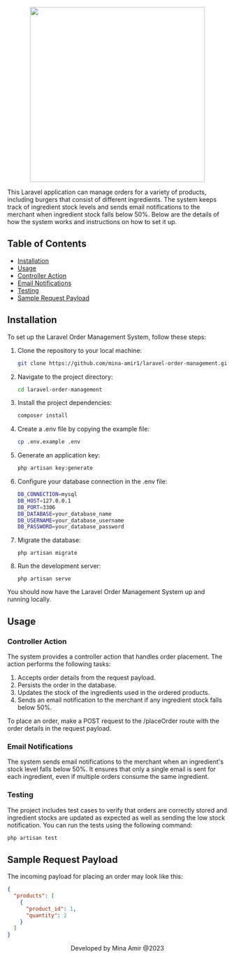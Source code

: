<p align="center"><a href="https://laravel.com" target="_blank"><img src="https://www.foodics.com/wp-content/uploads/2021/12/foodics-logo.svg" width="400"></a></p>

This Laravel application can manage orders for a variety of products, including burgers that consist of different
ingredients. The system keeps track of ingredient stock levels and sends email notifications to the merchant when
ingredient stock falls below 50%. Below are the details of how the system works and instructions on how to set it up.

## Table of Contents

- [Installation](#installation)
- [Usage](#usage)
- [Controller Action](#controller-action)
- [Email Notifications](#email-notifications)
- [Testing](#testing)
- [Sample Request Payload](#sample-request-payload)

<h2 id="installation"> Installation </h2>

To set up the Laravel Order Management System, follow these steps:

1. Clone the repository to your local machine:

   ```bash 
   git clone https://github.com/mina-amir1/laravel-order-management.git
   ```
2. Navigate to the project directory:
      ```bash
      cd laravel-order-management
      ```
3. Install the project dependencies:
    ```bash
    composer install
      ```
4. Create a .env file by copying the example file:
     ```bash
    cp .env.example .env
      ```
5. Generate an application key:
     ```bash
    php artisan key:generate
      ```
6. Configure your database connection in the .env file:
    ```bash   
    DB_CONNECTION=mysql
    DB_HOST=127.0.0.1
    DB_PORT=3306
    DB_DATABASE=your_database_name
    DB_USERNAME=your_database_username
    DB_PASSWORD=your_database_password
   ```
7. Migrate the database:
    ```shell
    php artisan migrate
   ```
9. Run the development server:
    ```shell
    php artisan serve
   ```
You should now have the Laravel Order Management System up and running locally.

<h2 id="usage"> Usage </h2>

<h3 id="controller-action"> Controller Action </h3>
The system provides a controller action that handles order placement. The action performs the following tasks:

1. Accepts order details from the request payload.
2. Persists the order in the database.
3. Updates the stock of the ingredients used in the ordered products.
4. Sends an email notification to the merchant if any ingredient stock falls below 50%.

To place an order, make a POST request to the /placeOrder route with the order details in the request payload.

<h3 id="email-notifications"> Email Notifications </h3>
The system sends email notifications to the merchant when an ingredient's stock level falls below 50%. It ensures that only a single email is sent for each ingredient, even if multiple orders consume the same ingredient.

<h3 id="testing"> Testing </h3>
The project includes test cases to verify that orders are correctly stored and ingredient stocks are updated as expected as well as sending the low stock notification. You can run the tests using the following command:

```bash
php artisan test
```
<h2 id="sample-request-payload"> Sample Request Payload </h2>
The incoming payload for placing an order may look like this:

```json
{
  "products": [
    {
      "product_id": 1,
      "quantity": 2
    }
  ]
}
```

<p align="center">Developed by Mina Amir @2023 </p> 

